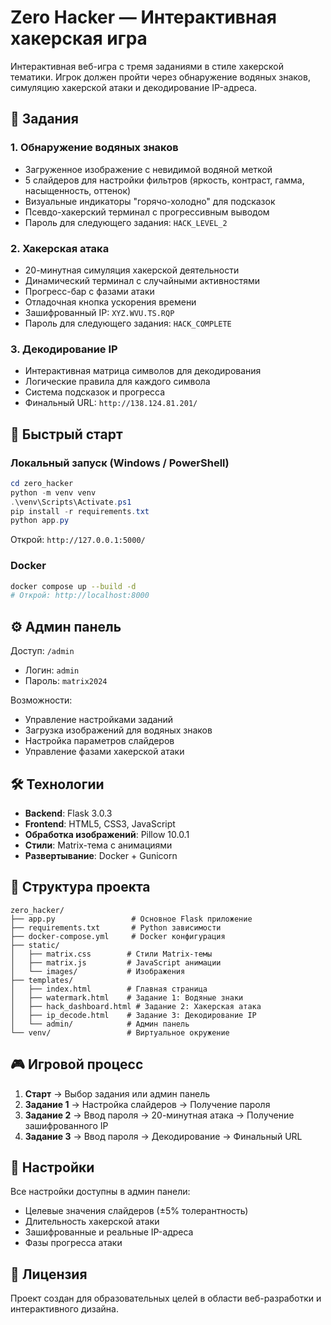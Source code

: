 # Zero Hacker — Интерактивная хакерская игра

Интерактивная веб-игра с тремя заданиями в стиле хакерской тематики. Игрок должен пройти через обнаружение водяных знаков, симуляцию хакерской атаки и декодирование IP-адреса.

## 🎯 Задания

### 1. Обнаружение водяных знаков
- Загруженное изображение с невидимой водяной меткой
- 5 слайдеров для настройки фильтров (яркость, контраст, гамма, насыщенность, оттенок)
- Визуальные индикаторы "горячо-холодно" для подсказок
- Псевдо-хакерский терминал с прогрессивным выводом
- Пароль для следующего задания: `HACK_LEVEL_2`

### 2. Хакерская атака
- 20-минутная симуляция хакерской деятельности
- Динамический терминал с случайными активностями
- Прогресс-бар с фазами атаки
- Отладочная кнопка ускорения времени
- Зашифрованный IP: `XYZ.WVU.TS.RQP`
- Пароль для следующего задания: `HACK_COMPLETE`

### 3. Декодирование IP
- Интерактивная матрица символов для декодирования
- Логические правила для каждого символа
- Система подсказок и прогресса
- Финальный URL: `http://138.124.81.201/`

## 🚀 Быстрый старт

### Локальный запуск (Windows / PowerShell)
```powershell
cd zero_hacker
python -m venv venv
.\venv\Scripts\Activate.ps1
pip install -r requirements.txt
python app.py
```
Открой: `http://127.0.0.1:5000/`

### Docker
```bash
docker compose up --build -d
# Открой: http://localhost:8000
```

## ⚙️ Админ панель

Доступ: `/admin`
- Логин: `admin`
- Пароль: `matrix2024`

Возможности:
- Управление настройками заданий
- Загрузка изображений для водяных знаков
- Настройка параметров слайдеров
- Управление фазами хакерской атаки

## 🛠️ Технологии

- **Backend**: Flask 3.0.3
- **Frontend**: HTML5, CSS3, JavaScript
- **Обработка изображений**: Pillow 10.0.1
- **Стили**: Matrix-тема с анимациями
- **Развертывание**: Docker + Gunicorn

## 📁 Структура проекта

```
zero_hacker/
├── app.py                 # Основное Flask приложение
├── requirements.txt       # Python зависимости
├── docker-compose.yml     # Docker конфигурация
├── static/
│   ├── matrix.css        # Стили Matrix-темы
│   ├── matrix.js         # JavaScript анимации
│   └── images/           # Изображения
├── templates/
│   ├── index.html        # Главная страница
│   ├── watermark.html    # Задание 1: Водяные знаки
│   ├── hack_dashboard.html # Задание 2: Хакерская атака
│   ├── ip_decode.html    # Задание 3: Декодирование IP
│   └── admin/            # Админ панель
└── venv/                 # Виртуальное окружение
```

## 🎮 Игровой процесс

1. **Старт** → Выбор задания или админ панель
2. **Задание 1** → Настройка слайдеров → Получение пароля
3. **Задание 2** → Ввод пароля → 20-минутная атака → Получение зашифрованного IP
4. **Задание 3** → Ввод пароля → Декодирование → Финальный URL

## 🔧 Настройки

Все настройки доступны в админ панели:
- Целевые значения слайдеров (±5% толерантность)
- Длительность хакерской атаки
- Зашифрованные и реальные IP-адреса
- Фазы прогресса атаки

## 📝 Лицензия

Проект создан для образовательных целей в области веб-разработки и интерактивного дизайна.
